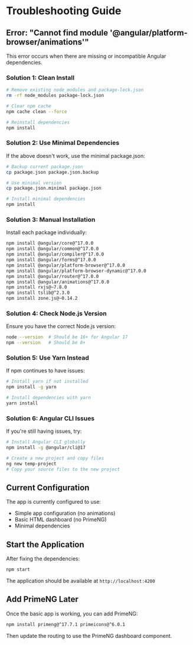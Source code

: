 # Troubleshooting Guide

## Error: "Cannot find module '@angular/platform-browser/animations'"

This error occurs when there are missing or incompatible Angular dependencies.

### Solution 1: Clean Install

```bash
# Remove existing node_modules and package-lock.json
rm -rf node_modules package-lock.json

# Clear npm cache
npm cache clean --force

# Reinstall dependencies
npm install
```

### Solution 2: Use Minimal Dependencies

If the above doesn't work, use the minimal package.json:

```bash
# Backup current package.json
cp package.json package.json.backup

# Use minimal version
cp package.json.minimal package.json

# Install minimal dependencies
npm install
```

### Solution 3: Manual Installation

Install each package individually:

```bash
npm install @angular/core@^17.0.0
npm install @angular/common@^17.0.0
npm install @angular/compiler@^17.0.0
npm install @angular/forms@^17.0.0
npm install @angular/platform-browser@^17.0.0
npm install @angular/platform-browser-dynamic@^17.0.0
npm install @angular/router@^17.0.0
npm install @angular/animations@^17.0.0
npm install rxjs@~7.8.0
npm install tslib@^2.3.0
npm install zone.js@~0.14.2
```

### Solution 4: Check Node.js Version

Ensure you have the correct Node.js version:

```bash
node --version  # Should be 16+ for Angular 17
npm --version   # Should be 8+
```

### Solution 5: Use Yarn Instead

If npm continues to have issues:

```bash
# Install yarn if not installed
npm install -g yarn

# Install dependencies with yarn
yarn install
```

### Solution 6: Angular CLI Issues

If you're still having issues, try:

```bash
# Install Angular CLI globally
npm install -g @angular/cli@17

# Create a new project and copy files
ng new temp-project
# Copy your source files to the new project
```

## Current Configuration

The app is currently configured to use:
- Simple app configuration (no animations)
- Basic HTML dashboard (no PrimeNG)
- Minimal dependencies

## Start the Application

After fixing the dependencies:

```bash
npm start
```

The application should be available at `http://localhost:4200`

## Add PrimeNG Later

Once the basic app is working, you can add PrimeNG:

```bash
npm install primeng@^17.7.1 primeicons@^6.0.1
```

Then update the routing to use the PrimeNG dashboard component. 